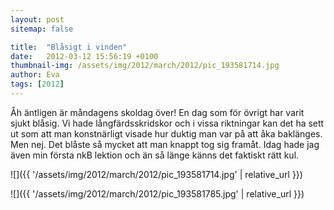 ```yaml
---
layout: post
sitemap: false

title:  "Blåsigt i vinden"
date:   2012-03-12 15:56:19 +0100
thumbnail-img: /assets/img/2012/march/2012/pic_193581714.jpg
author: Eva
tags: [2012]
---
```


Åh äntligen är måndagens skoldag över! En dag som för övrigt har varit sjukt blåsig. Vi hade långfärdsskridskor och i vissa riktningar kan det ha sett ut som att man konstnärligt visade hur duktig man var på att åka baklänges. Men nej. Det blåste så mycket att man knappt tog sig framåt. Idag hade jag även min första nkB lektion och än så länge känns det faktiskt rätt kul.

![]({{ '/assets/img/2012/march/2012/pic_193581714.jpg'  | relative_url }})

![]({{ '/assets/img/2012/march/2012/pic_193581785.jpg'  | relative_url }})

